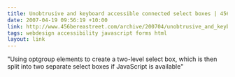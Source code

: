 ```yaml
---
title: Unobtrusive and keyboard accessible connected select boxes | 456 Berea Street
date: 2007-04-19 09:56:19 +10:00
link: http://www.456bereastreet.com/archive/200704/unobtrusive_and_keyboard_accessible_connected_select_boxes/
tags: webdesign accessibility javascript forms html
layout: link
---
```

"Using optgroup elements to create a two-level select box, which is then split into two separate select boxes if JavaScript is available"
